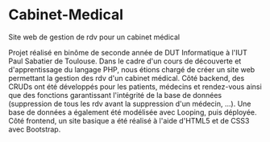# Cabinet-Medical
Site web de gestion de rdv pour un cabinet médical

Projet réalisé en binôme de seconde année de DUT Informatique à l'IUT Paul Sabatier de Toulouse.
Dans le cadre d'un cours de découverte et d'apprentissage du langage PHP, nous étions chargé de créer un site web permettant la gestion des rdv d'un cabinet médical.
Côté backend, des CRUDs ont été développés pour les patients, médecins et rendez-vous ainsi que des fonctions garantissant l'intégrité de la base de données (suppression de tous les rdv avant la suppression d'un médecin, ...). Une base de données a également été modélisée avec Looping, puis déployée.
Côté frontend, un site basique a été réalisé à l'aide d'HTML5 et de CSS3 avec Bootstrap.
